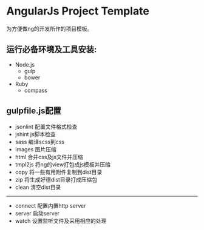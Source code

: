 # AngularJs Project Template

为方便做ng的开发所作的项目模板。

## 运行必备环境及工具安装:

* Node.js
  - gulp
  - bower
* Ruby
  - compass

## gulpfile.js配置

* jsonlint 配置文件格式检查
* jshint js脚本检查
* sass 编译scss到css
* images 图片压缩
* html 合并css及js文件并压缩
* tmpl2js 将ng的view打包成js模板并压缩
* copy 将一些有用附件复制到dist目录
* zip 将生成好德dist目录打成压缩包
* clean 清空dist目录
------
* connect 配置内置http server
* server 启动server
* watch 设置监听文件及采用相应的处理

